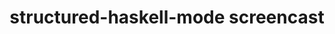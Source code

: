 ---
title: structured-haskell-mode screencast
url-video: https://www.youtube.com/watch?v=-QMBVMMmaCU&list=PLlzKKtH5TyE-R-k86na3bLSNaKflFNRZr
authors:
- Chris Done
type: presentation
tags:
- Emacs
doHaskell-type: video lecture
dohaskell-year: 2014
---